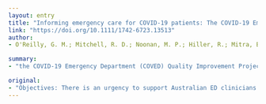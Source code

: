 ```yaml
---
layout: entry
title: "Informing emergency care for COVID-19 patients: The COVID-19 Emergency Department Quality Improvement Project protocol"
link: "https://doi.org/10.1111/1742-6723.13513"
author:
- O'Reilly, G. M.; Mitchell, R. D.; Noonan, M. P.; Hiller, R.; Mitra, B.; Brichko, L.; Luckhoff, C.; Paton, A.; Smit, D. V.; Santamaria, M. J.; Cameron, P. A.

summary:
- "the COVID-19 Emergency Department (COVED) Quality Improvement Project will provide flexible and responsive clinical tools to determine the predictors of key ED-relevant clinical outcomes. The dataset has been embedded in the electronic medical record and the COVED Registry has been developed. Outcomes measured include being positive and requiring intensive respiratory support. Regression methodology will be used to generate clinical prediction tools. This project will support EDs during this pandemic. It includes all adult patients presenting to a participating ED has commenced and will provide clinical tools for ED clinicians. Emergency Department. Project."

original:
- "Objectives: There is an urgency to support Australian ED clinicians with real-time tools as the COVID-19 pandemic evolves. The COVID-19 Emergency Department (COVED) Quality Improvement Project has commenced and will provide flexible and responsive clinical tools to determine the predictors of key ED-relevant clinical outcomes. Methods: The COVED Project includes all adult patients presenting to a participating ED and meeting contemporary testing criteria for COVID-19. The dataset has been embedded in the electronic medical record and the COVED Registry has been developed. Results: Outcomes measured include being COVID-19 positive and requiring intensive respiratory support. Regression methodology will be used to generate clinical prediction tools. Conclusion: This project will support EDs during this pandemic."
---
```


